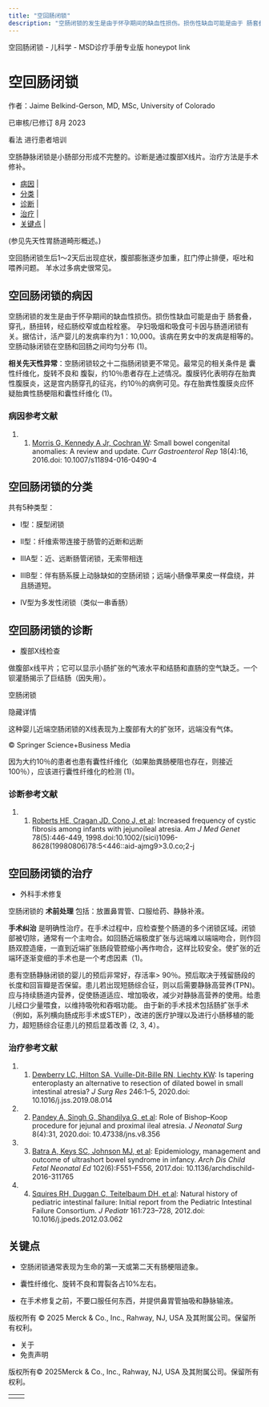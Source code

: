 ```yaml
---
title: "空回肠闭锁"
description: "空肠闭锁的发生是由于怀孕期间的缺血性损伤。损伤性缺血可能是由于 肠套叠，穿孔，肠扭转，经疝肠绞窄或血栓栓塞。 孕妇吸烟和吸食可卡因与肠道闭锁有关。据估计，活产婴儿的发病率约为1：10,000。该病在男女中的发病是相等的。空肠动脉闭锁在空肠和回肠之间均匀分布 (1)。"
---
```


﻿空回肠闭锁 \- 儿科学 \- MSD诊疗手册专业版 honeypot link

# 空回肠闭锁

作者：Jaime Belkind-Gerson, MD, MSc, University of Colorado

已审核/已修订 8月 2023

看法 进行患者培训

空肠静脉闭锁是小肠部分形成不完整的。诊断是通过腹部X线片。治疗方法是手术修补。

- [病因](#病因_v28368083_zh) \|
- [分类](#分类_v28368094_zh) \|
- [诊断](#诊断_v28368108_zh) \|
- [治疗](#治疗_v8355716_zh) \|
- [关键点](#关键点_v37755783_zh) \|

(参见先天性胃肠道畸形概述。)

空回肠闭锁生后1～2天后出现症状，腹部膨胀逐步加重，肛门停止排便，呕吐和喂养问题。 羊水过多病史很常见。

## 空回肠闭锁的病因

空肠闭锁的发生是由于怀孕期间的缺血性损伤。损伤性缺血可能是由于 肠套叠，穿孔，肠扭转，经疝肠绞窄或血栓栓塞。 孕妇吸烟和吸食可卡因与肠道闭锁有关。据估计，活产婴儿的发病率约为1：10,000。该病在男女中的发病是相等的。空肠动脉闭锁在空肠和回肠之间均匀分布 (1)。

**相关先天性异常**：空肠闭锁较之十二指肠闭锁更不常见。最常见的相关条件是 囊性纤维化，旋转不良和 腹裂，约10％患者存在上述情况。腹膜钙化表明存在胎粪性腹膜炎，这是宫内肠穿孔的征兆，约10％的病例可见。存在胎粪性腹膜炎应怀疑胎粪性肠梗阻和囊性纤维化 (1)。

### 病因参考文献

1. 1. [Morris G, Kennedy A Jr, Cochran W](https://pubmed.ncbi.nlm.nih.gov/26951229/): Small bowel congenital anomalies: A review and update. _Curr Gastroenterol Rep_ 18(4):16, 2016.doi: 10.1007/s11894-016-0490-4


## 空回肠闭锁的分类

共有5种类型：

- Ⅰ型：膜型闭锁

- Ⅱ型：纤维索带连接于肠管的近断和远断

- ⅢA型：近、远断肠管闭锁，无索带相连

- ⅢB型：伴有肠系膜上动脉缺如的空肠闭锁；远端小肠像苹果皮一样盘绕，并且肠道短。

- Ⅳ型为多发性闭锁（类似一串香肠）


## 空回肠闭锁的诊断

- 腹部X线检查


做腹部x线平片；它可以显示小肠扩张的气液水平和结肠和直肠的空气缺乏。一个钡灌肠揭示了巨结肠（因失用）。

空肠闭锁



隐藏详情

这种婴儿近端空肠闭锁的X线表现为上腹部有大的扩张环，远端没有气体。

© Springer Science+Business Media

因为大约10％的患者也患有囊性纤维化（如果胎粪肠梗阻也存在，则接近100％），应该进行囊性纤维化的检测 (1)。

### 诊断参考文献

1. 1. [Roberts HE, Cragan JD, Cono J, et al](https://pubmed.ncbi.nlm.nih.gov/9714011/): Increased frequency of cystic fibrosis among infants with jejunoileal atresia. _Am J Med Genet_ 78(5):446-449, 1998.doi:10.1002/(sici)1096-8628(19980806)78:5<446::aid-ajmg9>3.0.co;2-j


## 空回肠闭锁的治疗

- 外科手术修复


空肠闭锁的 **术前处理** 包括：放置鼻胃管、口服给药、静脉补液。

**手术纠治** 是明确性治疗。在手术过程中，应检查整个肠道的多个闭锁区域。闭锁部被切除，通常有一个主吻合。如回肠近端极度扩张与远端难以端端吻合，则作回肠双腔造瘘，一直到近端扩张肠段管腔缩小再作吻合，这样比较安全。使扩张的近端环逐渐变细的手术也是一个考虑因素（1)。

患有空肠静脉闭锁的婴儿的预后非常好，存活率\> 90％。预后取决于残留肠段的长度和回盲瓣是否保留。患儿若出现短肠综合征，则以后需要静脉高营养(TPN)。应与持续肠道内营养，促使肠道适应、增加吸收，减少对静脉高营养的使用。给患儿经口少量喂食，以维持吸吮和吞咽功能。 由于新的手术技术包括肠扩张手术（例如，系列横向肠成形手术或STEP），改进的医疗护理以及进行小肠移植的能力，超短肠综合征患儿的预后显着改善 (2, 3, 4）。

### 治疗参考文献

1. 1. [Dewberry LC, Hilton SA, Vuille-Dit-Bille RN, Liechty KW](https://pubmed.ncbi.nlm.nih.gov/31541708/): Is tapering enteroplasty an alternative to resection of dilated bowel in small intestinal atresia? _J Surg Res_ 246:1–5, 2020.doi: 10.1016/j.jss.2019.08.014

2. 2. [Pandey A, Singh G, Shandilya G, et al](https://www.jneonatalsurg.com/ojs/index.php/jns/article/view/356): Role of Bishop–Koop procedure for jejunal and proximal ileal atresia. _J Neonatal Surg_ 8(4):31, 2020.doi: 10.47338/jns.v8.356

3. 3. [Batra A, Keys SC, Johnson MJ, et al](https://www.ncbi.nlm.nih.gov/pmc/articles/PMC5739827/): Epidemiology, management and outcome of ultrashort bowel syndrome in infancy. _Arch Dis Child Fetal Neonatal Ed_ 102(6):F551–F556, 2017.doi: 10.1136/archdischild-2016-311765

4. 4. [Squires RH, Duggan C, Teitelbaum DH, et al](http://www.ncbi.nlm.nih.gov/pmc/articles/PMC3419777/): Natural history of pediatric intestinal failure: Initial report from the Pediatric Intestinal Failure Consortium. _J Pediatr_ 161:723–728, 2012.doi: 10.1016/j.jpeds.2012.03.062


## 关键点

- 空肠闭锁通常表现为生命的第一天或第二天有肠梗阻迹象。

- 囊性纤维化、旋转不良和胃裂各占10%左右。

- 在手术修复之前，不要口服任何东西，并提供鼻胃管抽吸和静脉输液。




版权所有 © 2025
Merck & Co., Inc., Rahway, NJ, USA 及其附属公司。保留所有权利。

- 关于
- 免责声明

版权所有© 2025Merck & Co., Inc., Rahway, NJ, USA 及其附属公司。保留所有权利。

|     |     |
| --- | --- |
|  |  |